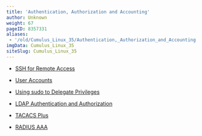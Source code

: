 ```yaml
---
title: 'Authentication, Authorization and Accounting'
author: Unknown
weight: 67
pageID: 8357331
aliases:
 - '/old/Cumulus_Linux_35/Authentication,_Authorization_and_Accounting.html'
imgData: Cumulus_Linux_35
siteSlug: Cumulus_Linux_35
---
```

  - [SSH for Remote
    Access](/old/Cumulus_Linux_35/SSH_for_Remote_Access.html)

  - [User Accounts](/old/Cumulus_Linux_35/User_Accounts.html)

  - [Using sudo to Delegate
    Privileges](/old/Cumulus_Linux_35/Using_sudo_to_Delegate_Privileges.html)

  - [LDAP Authentication and
    Authorization](/old/Cumulus_Linux_35/LDAP_Authentication_and_Authorization.html)

  - [TACACS Plus](/old/Cumulus_Linux_35/TACACS_Plus.html)

  - [RADIUS AAA](/old/Cumulus_Linux_35/RADIUS_AAA.html)
